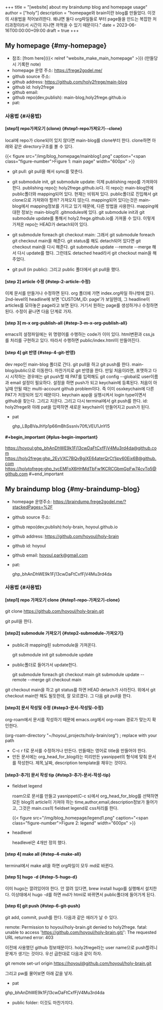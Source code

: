 +++
title = "[website] about my braindump blog and homepage usage"
author = ["holy"]
description = "homepage와 brain이란 blog를 만들었다. 이것의 사용법을 적어보려한다. 왜냐면 둘다 org파일들로 부터 page들을 만드는 복잡한 처리과정이라서 시간이 지나면 까먹을 수 있기 때문이다."
date = 2023-06-16T00:00:00+09:00
draft = true
+++

## My homepage {#my-homepage}

-   참조: [from here]({{< relref "website_make_main_homepage" >}}) (만들당시 기록한 note)
-   homepage 운영 주소: <https://frege2godel.me/>
-   github source 주소:
-   github address: <https://github.com/holy2frege/main-blog>
-   github id: holy2frege
-   github email:
-   github repo(dev,publish): main-blog,holy2frege.github.io
-   pat:


### 사용법 {#사용법}


#### [step1] repo가져오기 (clone) {#step1-repo가져오기--clone}

local에 repo가 clone되어 있지 않다면 main-blog를 clone부터
한다. clone하면 아래와 같은 directory구조를 볼 수 있다.

<a id="figure--main page"></a>

{{< figure src="/img/blog_homepage/mainblog1.png" caption="<span class=\"figure-number\">Figure 1: </span>main page" width="600px" >}}

-   git pull: git pull을 해서 sync를 맞춘다.

-   git submodule init, git submodule update: 이제 publishing repo를
    가져와야 한다. publishing repo는 holy2frege.github.io다. 이 repo는
    main-blog안에 public폴더와 mapping되어 있다. 현재는 비워져
    있다. public폴더로 진입해서 git clone으로 가져와야 할까? 가져오지
    않는다. mapping되어 있다는것은 main-blog에서 mapping정보를 가지고
    있기 때문에, 다른 방법을 사용한다. mapping에 대한 정보는 main-blog의
    .gitmodules에 있다. git submodule init과 git submodule update를
    통해서 holy2.frege.github.io를 가져올 수 있다. 이렇게 가져온 repo는
    HEAD가 detach되어 있다.

-   git submodule foreach git checkout main: 그래서 git submodule
    foreach git checkout main을 해준다. git status를 해도 detach되어
    있다면 git checkout main을 다시 해준다. git submodule update
    --remote --merge 해서 다시 update를 했다. 그런데도 detached head라서
    git checkout main을 해주었다.

-   git pull (in public): 그리고 public 폴더에서 git pull을 했다.


#### [step 2] article 수정 {#step-2-article-수정}

이제 문서를 만들거나 수정하면 된다. org 폴더에 가면 index.org파일
 하나밖에 없다.  2nd-level의 headline에 보면 'CUSTOM_ID: page'가
 보일텐데, 그 headline이 articles를 모아놓은 page라고 보면
 된다. 거기서 원하는 page를 생성하거나 수정하면 된다. 수정이 끝나면
 다음 단계로 가자.


#### [step 3] m-x org-publish-all {#step-3-m-x-org-publish-all}

emacs의 설정파일에는 위 명령어를 수행하는 code가 이미 있다. html변환과
css,js를 처리를 구현하고 있다. 따라서 수행하면 public/index.html이
만들어진다.


#### [step 4] git 반영 {#step-4-git-반영}

dev repo인 main-blog 폴더로 간다. git pull을 하고 git push를
한다. main-blog/public으로 이동한다. 마찬가지로 git 반영을 한다. 만일
처음이라면, 포맷하고 다시 시작하는 경우에는 git push할 때 PAT를
입력해도 git config --global로 user이름과 email 설정이
필요하다. 설정을 하면 push가 되고 keychain에 등록된다. 처음이 아닐때
안될 때는 multi-account github problem이다. 즉 이미 osxkeychain에 다른
PAT가 저장되어 있기 때문이다. keychain app을 실행시켜서 login
type이면서 github을 찾는다. 그리고 지운다. 그리고 다시 terminal에서
git push를 한다. id: holy2frege와 아래 pat을 입력하면 새로운
keychain이 만들어지고 push가 된다.

-   pat

    <div class="important">

    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

    </div>


#### #+begin_important {#plus-begin-important}

<https://hoyoul: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@github.com>
<https://holy2frege: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@github.com>
<https://holytofrege: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@github.com>
 #+end_important


## My braindump blog {#my-braindump-blog}

-   homepage 운영주소: <https://braindump.frege2godel.me/?stackedPages=%2F>
-   github source 주소:
-   github repo(dev,publish):holy-brain, hoyoul.github.io
-   github address: <https://github.com/hoyoul/holy-brain>
-   github id: hoyoul
-   github email: hoyoul.park@gmail.com
-   pat:

    <div class="important">

    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

    </div>


### 사용법 {#사용법}


#### [step1] repo 가져오기 clone {#step1-repo-가져오기-clone}

<div class="important">

git clone <https://github.com/hoyoul/holy-brain.git>

</div>

git pull을 한다.


#### [step2] submodule 가져오기 {#step2-submodule-가져오기}

-   public과 mapping된 submodule을 가져온다.

    <div class="important">

    git submodule init
    git submodule update

    </div>
-   public폴더로 들어가서 update한다.

    <div class="important">

    git submodule foreach git checkout main
    git submodule update --remote --merge
    git checkout main

    </div>

git checkout main을 하고 git status를 하면 HEAD detach가
사라진다. 위에서 git checkout main만 해도 될듯한데, 잘 모르겠다. 그
다음 git pull을 한다.


#### [step3] 문서 작성및 수정 {#step3-문서-작성및-수정}

org-roam에서 문서를 작성하기 때문에 emacs.org에서 org-roam 경로가
맞는지 확인한다.

<div class="important">

(org-roam-directory "~/hoyoul_projects/holy-brain/org") ; replace with your path

</div>

-   C-c r f로 문서를 수정하거나 만든다. 만들때는 영어로 title을 만들어야 한다.
-   만든 문서에는 org_head_for_blog라는 미리만든 yasnippet의 형식에 맞춰
    문서를 작성한다. 제목,날짜, description template을 채우는 것이다.


#### [step3-추가] 문서 작성 tip {#step3-추가-문서-작성-tip}

<!--list-separator-->

-  fieldset legend

    roam으로 문서를 만들고 yasnippet(C-c s)에서 org_head_for_blog를
    선택하면 모든 blog의 article이 가져야 하는
    time,author,email,description정보가 들어가고, 그것은 main.css의
    fieldset legend로 css처리를 한다.

    <a id="figure--legend"></a>

    {{< figure src="/img/blog_homepage/legend1.png" caption="<span class=\"figure-number\">Figure 2: </span>legend" width="600px" >}}

<!--list-separator-->

-  headlevel

    headlevel은 4개만 정의 했다.


#### [step 4] make all {#step-4-make-all}

terminal에서 make all을 하면 org파일이 모두 md로 바뀐다.


#### [step 5] hugo -d {#step-5-hugo-d}

이미 hugo는 깔려있어야 한다. 안 깔려 있다면, brew install hugo를
실행해서 설치한다. 이상태에서 hugo -d를 하면 md가 html로 바뀌면서
public폴더에 들어가게 된다.


#### [step 6] git push {#step-6-git-push}

git add, commit, push를 한다. 다음과 같은 에러가 날 수 있다.

<div class="important">

remote: Permission to hoyoul/holy-brain.git denied to holy2frege.
fatal: unable to access 'https://github.com/hoyoul/holy-brain.git/': The requested URL returned error: 403

</div>

이전에 사용했던 github 정보때문이다. holy2frege라는 user name으로
push할려니 문제가 생기는 것이다. 우선 급한대로 다음과 같이 하자.

<div class="important">

git remote set-url origin <https://hoyoul@github.com/hoyoul/holy-brain.git>

</div>

그리고 pw를 물어보면 아래 값을 넣자.

-   pat

<div class="important">

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

</div>

-   public folder: 이것도 마찬가지다.
